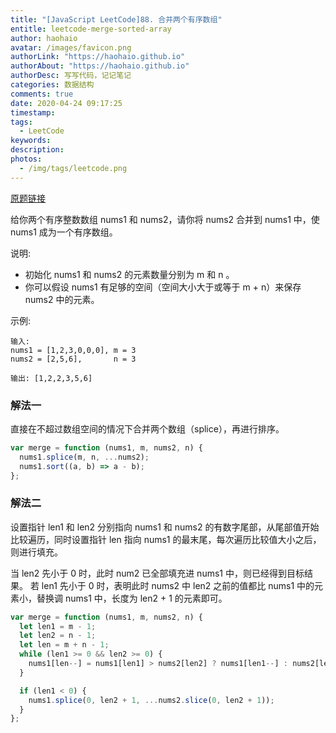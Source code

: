 ```yaml
---
title: "[JavaScript LeetCode]88. 合并两个有序数组"
entitle: leetcode-merge-sorted-array
author: haohaio
avatar: /images/favicon.png
authorLink: "https://haohaio.github.io"
authorAbout: "https://haohaio.github.io"
authorDesc: 写写代码，记记笔记
categories: 数据结构
comments: true
date: 2020-04-24 09:17:25
timestamp:
tags:
  - LeetCode
keywords:
description:
photos:
  - /img/tags/leetcode.png
---
```


[原题链接](https://leetcode-cn.com/problems/merge-sorted-array/)

给你两个有序整数数组 nums1 和 nums2，请你将 nums2 合并到 nums1 中，使 nums1 成为一个有序数组。

说明:

- 初始化 nums1 和 nums2 的元素数量分别为 m 和 n 。
- 你可以假设 nums1 有足够的空间（空间大小大于或等于 m + n）来保存 nums2 中的元素。

示例:

```code
输入:
nums1 = [1,2,3,0,0,0], m = 3
nums2 = [2,5,6],       n = 3

输出: [1,2,2,3,5,6]
```

### 解法一

直接在不超过数组空间的情况下合并两个数组（splice），再进行排序。

```js
var merge = function (nums1, m, nums2, n) {
  nums1.splice(m, n, ...nums2);
  nums1.sort((a, b) => a - b);
};
```

### 解法二

设置指针 len1 和 len2 分别指向 nums1 和 nums2 的有数字尾部，从尾部值开始比较遍历，同时设置指针 len 指向 nums1 的最末尾，每次遍历比较值大小之后，则进行填充。

当 len2 先小于 0 时，此时 num2 已全部填充进 nums1 中，则已经得到目标结果。 若 len1 先小于 0 时，表明此时 nums2 中 len2 之前的值都比 nums1 中的元素小，替换调 nums1 中，长度为 len2 + 1 的元素即可。

```js
var merge = function (nums1, m, nums2, n) {
  let len1 = m - 1;
  let len2 = n - 1;
  let len = m + n - 1;
  while (len1 >= 0 && len2 >= 0) {
    nums1[len--] = nums1[len1] > nums2[len2] ? nums1[len1--] : nums2[len2--];
  }

  if (len1 < 0) {
    nums1.splice(0, len2 + 1, ...nums2.slice(0, len2 + 1));
  }
};
```
